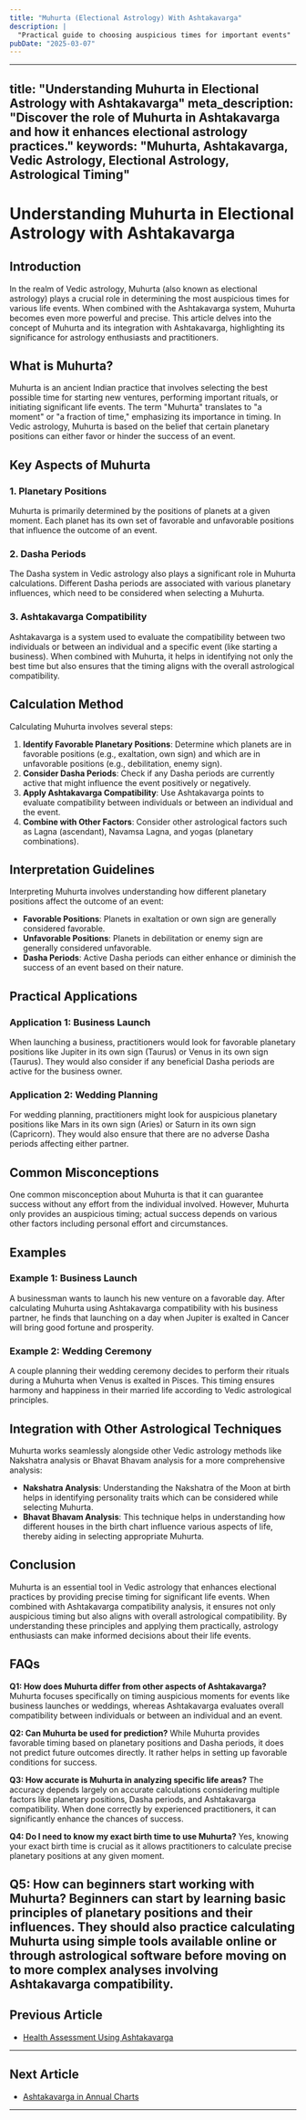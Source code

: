 ```yaml
---
title: "Muhurta (Electional Astrology) With Ashtakavarga"
description: |
  "Practical guide to choosing auspicious times for important events"
pubDate: "2025-03-07"
---
```


---
title: "Understanding Muhurta in Electional Astrology with Ashtakavarga"
meta_description: "Discover the role of Muhurta in Ashtakavarga and how it enhances electional astrology practices."
keywords: "Muhurta, Ashtakavarga, Vedic Astrology, Electional Astrology, Astrological Timing"
---

# Understanding Muhurta in Electional Astrology with Ashtakavarga

## Introduction

In the realm of Vedic astrology, Muhurta (also known as electional astrology) plays a crucial role in determining the most auspicious times for various life events. When combined with the Ashtakavarga system, Muhurta becomes even more powerful and precise. This article delves into the concept of Muhurta and its integration with Ashtakavarga, highlighting its significance for astrology enthusiasts and practitioners.

## What is Muhurta?

Muhurta is an ancient Indian practice that involves selecting the best possible time for starting new ventures, performing important rituals, or initiating significant life events. The term "Muhurta" translates to "a moment" or "a fraction of time," emphasizing its importance in timing. In Vedic astrology, Muhurta is based on the belief that certain planetary positions can either favor or hinder the success of an event.

## Key Aspects of Muhurta

### 1. Planetary Positions
Muhurta is primarily determined by the positions of planets at a given moment. Each planet has its own set of favorable and unfavorable positions that influence the outcome of an event.

### 2. Dasha Periods
The Dasha system in Vedic astrology also plays a significant role in Muhurta calculations. Different Dasha periods are associated with various planetary influences, which need to be considered when selecting a Muhurta.

### 3. Ashtakavarga Compatibility
Ashtakavarga is a system used to evaluate the compatibility between two individuals or between an individual and a specific event (like starting a business). When combined with Muhurta, it helps in identifying not only the best time but also ensures that the timing aligns with the overall astrological compatibility.

## Calculation Method

Calculating Muhurta involves several steps:

1. **Identify Favorable Planetary Positions**: Determine which planets are in favorable positions (e.g., exaltation, own sign) and which are in unfavorable positions (e.g., debilitation, enemy sign).
2. **Consider Dasha Periods**: Check if any Dasha periods are currently active that might influence the event positively or negatively.
3. **Apply Ashtakavarga Compatibility**: Use Ashtakavarga points to evaluate compatibility between individuals or between an individual and the event.
4. **Combine with Other Factors**: Consider other astrological factors such as Lagna (ascendant), Navamsa Lagna, and yogas (planetary combinations).

## Interpretation Guidelines

Interpreting Muhurta involves understanding how different planetary positions affect the outcome of an event:

- **Favorable Positions**: Planets in exaltation or own sign are generally considered favorable.
- **Unfavorable Positions**: Planets in debilitation or enemy sign are generally considered unfavorable.
- **Dasha Periods**: Active Dasha periods can either enhance or diminish the success of an event based on their nature.

## Practical Applications

### Application 1: Business Launch
When launching a business, practitioners would look for favorable planetary positions like Jupiter in its own sign (Taurus) or Venus in its own sign (Taurus). They would also consider if any beneficial Dasha periods are active for the business owner.

### Application 2: Wedding Planning
For wedding planning, practitioners might look for auspicious planetary positions like Mars in its own sign (Aries) or Saturn in its own sign (Capricorn). They would also ensure that there are no adverse Dasha periods affecting either partner.

## Common Misconceptions

One common misconception about Muhurta is that it can guarantee success without any effort from the individual involved. However, Muhurta only provides an auspicious timing; actual success depends on various other factors including personal effort and circumstances.

## Examples

### Example 1: Business Launch
A businessman wants to launch his new venture on a favorable day. After calculating Muhurta using Ashtakavarga compatibility with his business partner, he finds that launching on a day when Jupiter is exalted in Cancer will bring good fortune and prosperity.

### Example 2: Wedding Ceremony
A couple planning their wedding ceremony decides to perform their rituals during a Muhurta when Venus is exalted in Pisces. This timing ensures harmony and happiness in their married life according to Vedic astrological principles.

## Integration with Other Astrological Techniques

Muhurta works seamlessly alongside other Vedic astrology methods like Nakshatra analysis or Bhavat Bhavam analysis for a more comprehensive analysis:

- **Nakshatra Analysis**: Understanding the Nakshatra of the Moon at birth helps in identifying personality traits which can be considered while selecting Muhurta.
- **Bhavat Bhavam Analysis**: This technique helps in understanding how different houses in the birth chart influence various aspects of life, thereby aiding in selecting appropriate Muhurta.

## Conclusion

Muhurta is an essential tool in Vedic astrology that enhances electional practices by providing precise timing for significant life events. When combined with Ashtakavarga compatibility analysis, it ensures not only auspicious timing but also aligns with overall astrological compatibility. By understanding these principles and applying them practically, astrology enthusiasts can make informed decisions about their life events.

## FAQs

**Q1: How does Muhurta differ from other aspects of Ashtakavarga?**
Muhurta focuses specifically on timing auspicious moments for events like business launches or weddings, whereas Ashtakavarga evaluates overall compatibility between individuals or between an individual and an event.

**Q2: Can Muhurta be used for prediction?**
While Muhurta provides favorable timing based on planetary positions and Dasha periods, it does not predict future outcomes directly. It rather helps in setting up favorable conditions for success.

**Q3: How accurate is Muhurta in analyzing specific life areas?**
The accuracy depends largely on accurate calculations considering multiple factors like planetary positions, Dasha periods, and Ashtakavarga compatibility. When done correctly by experienced practitioners, it can significantly enhance the chances of success.

**Q4: Do I need to know my exact birth time to use Muhurta?**
Yes, knowing your exact birth time is crucial as it allows practitioners to calculate precise planetary positions at any given moment.

**Q5: How can beginners start working with Muhurta?**
Beginners can start by learning basic principles of planetary positions and their influences. They should also practice calculating Muhurta using simple tools available online or through astrological software before moving on to more complex analyses involving Ashtakavarga compatibility.
---

## Previous Article
- [Health Assessment Using Ashtakavarga](170504_Health_Assessment_Using_Ashtakavarga.md)

---

## Next Article
- [Ashtakavarga in Annual Charts](170506_Ashtakavarga_in_Annual_Charts.md)

---
